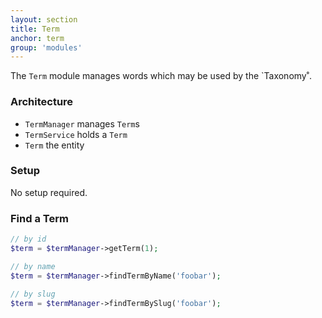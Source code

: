 ```yaml
---
layout: section
title: Term
anchor: term
group: 'modules'
---
```


The `Term` module manages words which may be used by the `Taxonomy˚.

### Architecture

* `TermManager` manages `Term`s
* `TermService` holds a `Term`
* `Term` the entity

### Setup

No setup required.

### Find a Term

```php
// by id
$term = $termManager->getTerm(1);

// by name
$term = $termManager->findTermByName('foobar');

// by slug
$term = $termManager->findTermBySlug('foobar');
```

<!-- #### Einen Term erstellen
s
```php
$term = $termManager->findTermBySlug('foobar'); // WHOOT?
``` -->
